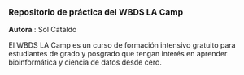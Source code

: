 ### Repositorio de práctica del WBDS LA Camp

**Autora** : Sol Cataldo

El WBDS LA Camp es un curso de formación intensivo gratuito para estudiantes de grado y posgrado que tengan interés en aprender bioinformática y ciencia de datos desde cero.

